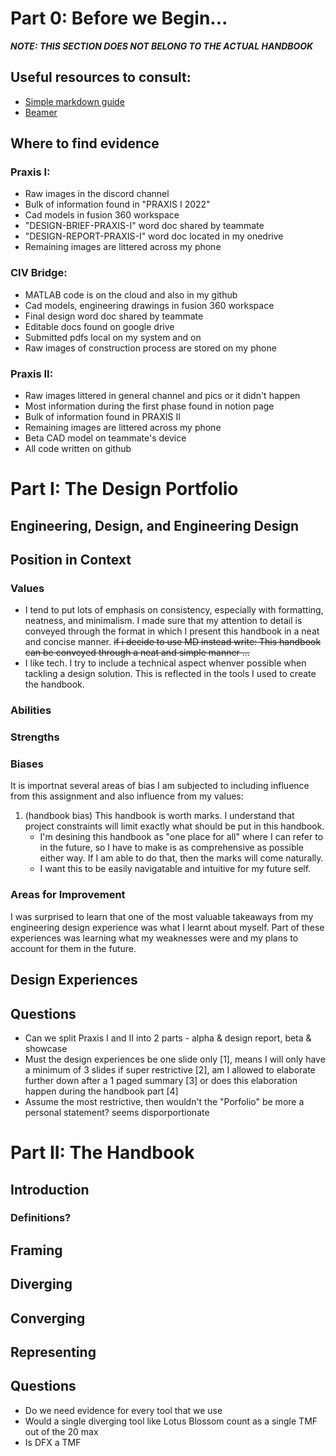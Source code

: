 # Part 0: Before we Begin...

***NOTE: THIS SECTION DOES NOT BELONG TO THE ACTUAL HANDBOOK***

## Useful resources to consult:
- [Simple markdown guide](https://github.com/adam-p/markdown-here/wiki/Markdown-Cheatsheet#headers)
- [Beamer](https://deic.uab.cat/~iblanes/beamer_gallery/index_by_theme.html)

## Where to find evidence

### Praxis I:
- Raw images in the discord channel
- Bulk of information found in "PRAXIS I 2022"
- Cad models in fusion 360 workspace
- "DESIGN-BRIEF-PRAXIS-I" word doc shared by teammate
- "DESIGN-REPORT-PRAXIS-I" word doc located in my onedrive
- Remaining images are littered across my phone

### CIV Bridge:
- MATLAB code is on the cloud and also in my github
- Cad models, engineering drawings in fusion 360 workspace
- Final design word doc shared by teammate
- Editable docs found on google drive
- Submitted pdfs local on my system and on
- Raw images of construction process are stored on my phone

### Praxis II:
- Raw images littered in general channel and pics or it didn't happen
- Most information during the first phase found in notion page
- Bulk of information found in PRAXIS II
- Remaining images are littered across my phone
- Beta CAD model on teammate's device
- All code written on github

# Part I: The Design Portfolio

## Engineering, Design, and Engineering Design

## Position in Context
### Values
- I tend to put lots of emphasis on consistency, especially with formatting, neatness, and minimalism. I made sure that my attention to detail is conveyed through the format in which I present this handbook in a neat and concise manner. ~~if i decide to use MD instead write: This handbook can be conveyed through a neat and simple manner ...~~
- I like tech. I try to include a technical aspect whenver possible when tackling a design solution. This is reflected in the tools I used to create the handbook.

### Abilities

### Strengths

### Biases
It is importnat several areas of bias I am subjected to including influence from this assignment and also influence from my values:
1. (handbook bias) This handbook is worth marks. I understand that project constraints will limit exactly what should be put in this handbook.
    - I'm desining this handbook as "one place for all" where I can refer to in the future, so I have to make is as comprehensive as possible either way. If I am able to do that, then the marks will come naturally.
    - I want this to be easily navigatable and intuitive for my future self.

### Areas for Improvement
I was surprised to learn that one of the most valuable takeaways from my engineering design experience was what I learnt about myself. Part of these experiences was learning what my weaknesses were and my plans to account for them in the future.

## Design Experiences

## Questions
- Can we split Praxis I and II into 2 parts - alpha & design report, beta & showcase
- Must the design experiences be one slide only [1], means I will only have a minimum of 3 slides if super restrictive [2], am I allowed to elaborate further down after a 1 paged summary [3] or does this elaboration happen during the handbook part [4]
- Assume the most restrictive, then wouldn't the "Porfolio" be more a personal statement? seems disporportionate

# Part II: The Handbook

## Introduction
### Definitions?
## Framing
## Diverging
## Converging
## Representing
## Questions
- Do we need evidence for every tool that we use
- Would a single diverging tool like Lotus Blossom count as a single TMF out of the 20 max
- Is DFX a TMF
